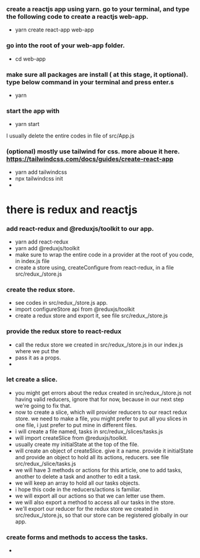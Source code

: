 

### create a reactjs app using yarn. go to your terminal, and type the following code to create a reactjs web-app.

- yarn create react-app web-app

### go into the root of your web-app folder.
- cd web-app

### make sure all packages are install ( at this stage, it optional). type below command in your terminal and press enter.s
- yarn

### start the app with
- yarn start

I usually delete the entire codes in file of src/App.js

### (optional) mostly use tailwind for css. more aboue it here. https://tailwindcss.com/docs/guides/create-react-app
- yarn add tailwindcss
- npx tailwindcss init
- 


# there is redux and reactjs
### add react-redux and @reduxjs/toolkit to our app.
- yarn add react-redux
- yarn add @reduxjs/toolkit
- make sure to wrap the entire code in a provider at the root of you code, in index.js file
- create a store using, createConfigure from react-redux, in a file src/redux_/store.js


### create the redux store.
- see codes in src/redux_/store.js app.
- import configureStore api from @reduxjs/toolkit
- create a redux store and export it, see file src/redux_/store.js


### provide the redux store to react-redux
- call the redux store we created in src/redux_/store.js in our index.js where we put the <Provider>
- pass it as a props.
- 


### let create a slice.
- you might get errors about the redux created in src/redux_/store.js not having valid reducers, ignore that for now, because in our next step we're going to fix that.
- now to create a slice, which will provider reducers to our react redux store. we need to make a file, you might prefer to put all you slices in one file, i just prefer to put mine in different files.
- i will create a file named, tasks in src/redux_/slices/tasks.js
- will import createSlice from @reduxjs/toolkit.
- usually create my initialState at the top of the file.
- will create an object of createSlice. give it a name. provide it initialState and provide an object to hold all its actions, reducers. see file src/redux_/slice/tasks.js
- we will have 3 methods or actions for this article, one to add tasks, another to delete a task and another to edit a task.
- we will keep an array to hold all our tasks objects.
- i hope this code in the reducers/actions is familiar.
- we will export all our actions so that we can letter use them.
- we will also export a method to access all our tasks in the store.
- we'll export our reducer for the redux store we created in src/redux_/store.js, so that our store can be registered globally in our app.


### create forms and methods to access the tasks.
- 
